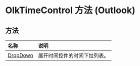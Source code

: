 
# OlkTimeControl 方法 (Outlook)

## 方法



|**名称**|**说明**|
|:-----|:-----|
|[DropDown](88a5aeb6-31d7-83d3-ca4c-f4efbda7ac90.md)|展开时间控件的时间下拉列表。|
